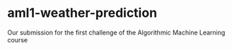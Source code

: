 # aml1-weather-prediction
Our submission for the first challenge of the Algorithmic Machine Learning course
